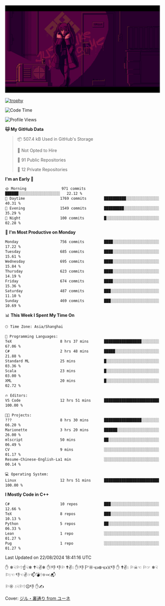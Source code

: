 ![](imgs/main.png)

[![trophy](https://github-profile-trophy.vercel.app/?username=NeilKleistGao&theme=dracula)](https://github.com/ryo-ma/github-profile-trophy)

<!--START_SECTION:waka-->
![Code Time](http://img.shields.io/badge/Code%20Time-1%2C281%20hrs%205%20mins-blue)

![Profile Views](http://img.shields.io/badge/Profile%20Views-0-blue)

**🐱 My GitHub Data** 

> 📦 507.4 kB Used in GitHub's Storage 
 > 
> 🚫 Not Opted to Hire
 > 
> 📜 91 Public Repositories 
 > 
> 🔑 12 Private Repositories 
 > 
**I'm an Early 🐤** 

```text
🌞 Morning                971 commits         ██████░░░░░░░░░░░░░░░░░░░   22.12 % 
🌆 Daytime                1769 commits        ██████████░░░░░░░░░░░░░░░   40.31 % 
🌃 Evening                1549 commits        █████████░░░░░░░░░░░░░░░░   35.29 % 
🌙 Night                  100 commits         █░░░░░░░░░░░░░░░░░░░░░░░░   02.28 % 
```
📅 **I'm Most Productive on Monday** 

```text
Monday                   756 commits         ████░░░░░░░░░░░░░░░░░░░░░   17.22 % 
Tuesday                  685 commits         ████░░░░░░░░░░░░░░░░░░░░░   15.61 % 
Wednesday                695 commits         ████░░░░░░░░░░░░░░░░░░░░░   15.84 % 
Thursday                 623 commits         ████░░░░░░░░░░░░░░░░░░░░░   14.19 % 
Friday                   674 commits         ████░░░░░░░░░░░░░░░░░░░░░   15.36 % 
Saturday                 487 commits         ███░░░░░░░░░░░░░░░░░░░░░░   11.10 % 
Sunday                   469 commits         ███░░░░░░░░░░░░░░░░░░░░░░   10.69 % 
```


📊 **This Week I Spent My Time On** 

```text
🕑︎ Time Zone: Asia/Shanghai

💬 Programming Languages: 
TeX                      8 hrs 37 mins       █████████████████░░░░░░░░   67.06 % 
C#                       2 hrs 48 mins       █████░░░░░░░░░░░░░░░░░░░░   21.88 % 
Standard ML              25 mins             █░░░░░░░░░░░░░░░░░░░░░░░░   03.36 % 
Scala                    23 mins             █░░░░░░░░░░░░░░░░░░░░░░░░   03.00 % 
XML                      20 mins             █░░░░░░░░░░░░░░░░░░░░░░░░   02.72 % 

🔥 Editors: 
VS Code                  12 hrs 51 mins      █████████████████████████   100.00 % 

🐱‍💻 Projects: 
???                      8 hrs 30 mins       █████████████████░░░░░░░░   66.20 % 
Marionette               3 hrs 20 mins       ██████░░░░░░░░░░░░░░░░░░░   26.00 % 
mlscript                 50 mins             ██░░░░░░░░░░░░░░░░░░░░░░░   06.49 % 
CV                       9 mins              ░░░░░░░░░░░░░░░░░░░░░░░░░   01.17 % 
Resume-Chinese-English-La1 min               ░░░░░░░░░░░░░░░░░░░░░░░░░   00.14 % 

💻 Operating System: 
Linux                    12 hrs 51 mins      █████████████████████████   100.00 % 
```

**I Mostly Code in C++** 

```text
C#                       10 repos            ███░░░░░░░░░░░░░░░░░░░░░░   12.66 % 
TeX                      8 repos             ███░░░░░░░░░░░░░░░░░░░░░░   10.13 % 
Python                   5 repos             ██░░░░░░░░░░░░░░░░░░░░░░░   06.33 % 
Lean                     1 repo              ░░░░░░░░░░░░░░░░░░░░░░░░░   01.27 % 
Pug                      1 repo              ░░░░░░░░░░░░░░░░░░░░░░░░░   01.27 % 
```




 Last Updated on 22/08/2024 18:41:16 UTC
<!--END_SECTION:waka-->

✋ ❄☟⚐🕆☝☟❄ 🕈☟✌❄ ✋🕯👎 👎⚐ 🕈✌💧 ✋🕯👎 🏱☼☜❄☜☠👎 ✋ 🕈✌💧 ⚐☠☜ ⚐☞ ❄☟⚐💧☜ 👎☜✌☞📫💣🕆❄☜💧📬

⚐☼ 💧☟⚐🕆☹👎 ✋✍

Cover: [ジル・裏通り from ユーネ](https://www.pixiv.net/artworks/62127066)
